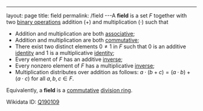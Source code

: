 ---
 layout: page
 title: field
 permalink: /field
---A **field** is a set $F$ together with two [binary operations](https://defsmath.github.io/DefsMath/binary_operation) addition ($+$) and multiplication ($\cdot$) such that
- Addition and multiplication are both [associative](https://defsmath.github.io/DefsMath/associative);
- Addition and multiplication are both [commutative](https://defsmath.github.io/DefsMath/commutative);
- There exist two distinct elements $0\neq 1$ in $F$ such that $0$ is an additive [identity](https://defsmath.github.io/DefsMath/identity_element) and $1$ is a multiplicative [identity](https://defsmath.github.io/DefsMath/#################identity);
- Every element of $F$ has an additive [inverse](https://defsmath.github.io/DefsMath/inverse_element);
- Every nonzero element of $F$ has a multiplicative [inverse](https://defsmath.github.io/DefsMath/################inverse);
- Multiplication distributes over addition as follows: $a\cdot (b+c) = (a\cdot b) + (a\cdot c)$ for all $a,b,c\in F$. 

Equivalently, a **field** is a [commutative](https://defsmath.github.io/DefsMath/commutative) [division ring](https://defsmath.github.io/DefsMath/division_ring).

Wikidata ID: [Q190109](https://www.wikidata.org/wiki/Q190109)